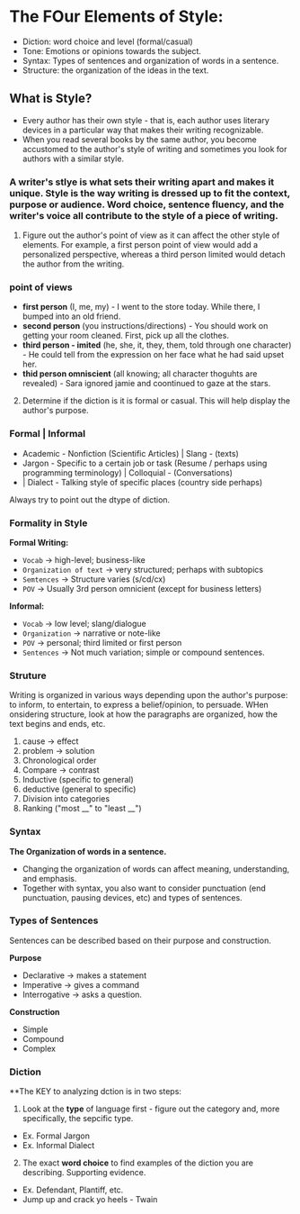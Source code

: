 # The FOur Elements of Style:
- Diction: word choice and level (formal/casual)
- Tone: Emotions or opinions towards the subject.
- Syntax: Types of sentences and organization of words in a sentence. 
- Structure: the organization of the ideas in the text.

## What is Style?
- Every author has their own style - that is, each author uses literary devices in a particular way that makes their writing recognizable.
- When you read several books by the same author, you become accustomed to the author's style of writing and sometimes you look for authors with a similar style.

### A writer's stlye is what sets their writing apart and makes it unique. Style is the way writing is dressed up to fit the context, purpose or audience. Word choice, sentence fluency, and the writer's voice all contribute to the style of a piece of writing.

1) Figure out the author's point of view as it can affect the other style of elements. For example, a first person point of view would add a personalized perspective, whereas a third person limited would detach the author from the writing.

### point of views
- **first person** (I, me, my) - I went to the store today. While there, I bumped into an old friend.
- **second person** (you instructions/directions) - You should work on getting your room cleaned. First, pick up all the clothes.
- **third person - imited** (he, she, it, they, them, told through one character) - He could tell from the expression on her face what he had said upset her.
- **thid person omniscient** (all knowing; all character thoguhts are revealed) - Sara ignored jamie and coontinued to gaze at the stars.

2) Determine if the diction is it is formal or casual. This will help display the author's purpose.

### Formal | Informal
- Academic - Nonfiction (Scientific Articles) | Slang - (texts)
- Jargon - Specific to a certain job or task (Resume / perhaps using programming terminology) | Colloquial - (Conversations)
-  | Dialect - Talking style of specific places (country side perhaps)

Always try to point out the dtype of diction.

### Formality in Style
**Formal Writing:**
- `Vocab` -> high-level; business-like
- `Organization of text` -> very structured; perhaps with subtopics
- `Semtences` -> Structure varies (s/cd/cx)
- `POV` -> Usually 3rd person omnicient (except for business letters)

**Informal:**
- `Vocab` -> low level; slang/dialogue
- `Organization` -> narrative or note-like
- `POV` -> personal; third limited or first person
- `Sentences` -> Not much variation; simple or compound sentences.

### Struture
Writing is organized in various ways depending upon the author's purpose: to inform, to entertain, to express a belief/opinion, to persuade.
WHen onsidering structure, look at how the paragraphs are organized, how the text begins and ends, etc.

1) cause -> effect
2) problem -> solution
3) Chronological order
4) Compare -> contrast
5) Inductive (specific to general)
6) deductive (general to specific)
7) Division into categories
8) Ranking ("most \_\_" to "least \_\_")

### Syntax
**The Organization of words in a sentence.**
- Changing the organization of words can affect meaning, understanding, and emphasis.
- Together with syntax, you also want to consider punctuation (end punctuation, pausing devices, etc) and types of sentences.

### Types of Sentences
Sentences can be described based on their purpose and construction.

**Purpose**
- Declarative -> makes a statement
- Imperative -> gives a command
- Interrogative -> asks a question.

**Construction**
- Simple
- Compound
- Complex

### Diction
**The KEY to analyzing dction is in two steps:
1) Look at the **type** of language first - figure out the category and, more specifically, the sepcific type.
- Ex. Formal Jargon
- Ex. Informal Dialect
2) The exact **word choice** to find examples of the diction you are describing. Supporting evidence.
- Ex. Defendant, Plantiff, etc.
- Jump up and crack yo heels - Twain
